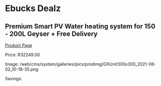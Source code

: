 
# Ebucks Dealz
## Premium Smart PV Water heating system for 150 - 200L Geyser + Free Delivery
[Product Page](https://www.ebucks.com/web/shop/productSelected.do?prodId=1179787052&catId=1178920455)

Price: R32249.00

Image: /web/cms/system/galleries/pics/prodimg/GXUnit300x300_2021-06-02_10-18-35.png

Savings: 


	